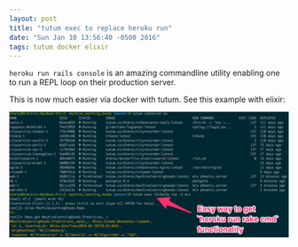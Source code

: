 ```yaml
---
layout: post
title: "tutum exec to replace heroku run"
date: "Sun Jan 10 13:56:40 -0500 2016"
tags: tutum docker elixir
---
```


`heroku run rails console` is an amazing commandline utility enabling one to run a REPL loop on their production server.

This is now much easier via docker with tutum. See this example with elixir:

![Tutum Exec](/public/images/tutumExec.jpg)
